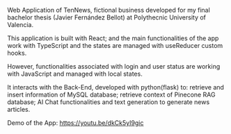 Web Application of TenNews, fictional business developed for my final bachelor thesis (Javier Fernández Bellot) at Polythecnic University of Valencia.

This application is built with React; and the main functionalities of the app work with TypeScript and the states are managed with useReducer custom hooks.

However, functionalities associated with login and user status are working with JavaScript and managed with local states.

It interacts with the Back-End, developed with python(flask) to: retrieve and insert information of MySQL database; retrieve context of Pinecone RAG database; AI Chat functionalities and text generation to generate news articles. 

Demo of the App: https://youtu.be/dkCk5yI9gic
